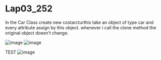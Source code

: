 # Lap03_252


In the Car Class create new costarcturthis take an object of type car and every attribute assign by this object. whenever i call the clone method the original object doesn't change.

![image](https://user-images.githubusercontent.com/99211143/191053211-eb1330fc-4421-49c7-a763-a9f03c2a4ee5.png)
![image](https://user-images.githubusercontent.com/99211143/191053257-c5538767-8bfe-4364-b1d8-93fad13cec52.png)


TEST
![image](https://user-images.githubusercontent.com/99211143/191641609-dabce32e-036c-4380-8731-1b3bb13aef20.png)

